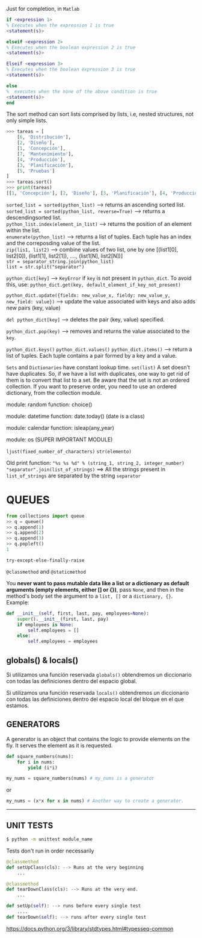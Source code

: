 

Just for completion, in `Matlab`

```matlab
if <expression 1>
% Executes when the expression 1 is true 
<statement(s)>

elseif <expression 2>
% Executes when the boolean expression 2 is true
<statement(s)>

Elseif <expression 3>
% Executes when the boolean expression 3 is true 
<statement(s)>

else 
%  executes when the none of the above condition is true 
<statement(s)>
end
```





The sort method can sort lists comprised by lists, i.e, nested structures, not only simple lists.

```python
>>> tareas = [
    [6, 'Distribución'],
    [2, 'Diseño'],
    [1, 'Concepción'],
    [7, 'Mantenimiento'],
    [4, 'Producción'],
    [3, 'Planificación'],
    [5, 'Pruebas']
]
>>> tareas.sort()
>>> print(tareas)
[[1, 'Concepción'], [2, 'Diseño'], [3, 'Planificación'], [4, 'Producción'], [5, 'Pruebas'], [6, 'Distribución'], [7, 'Mantenimiento']]
```



`sorted_list = sorted(python_list)` --> returns an ascending sorted list.  
`sorted_list = sorted(python_list, reverse=True)` --> returns a descendingsorted list.  
`python_list.index(element_in_list)` --> returns the position of an element within the list.  
`enumerate(python_list)` --> returns a list of tuples. Each tuple has an index and the correposding value of the list.  
`zip(lis1, list2)` --> combine values of two list, one by one [(list1[0], list2[0]), (list1[1], list2[1]), ...., (list1[N], list2[N])]  
`str = separator_string.join(python_list)`  
`list = str.split("separator")`  

`python_dict[key]` --> `KeyError` if `key` is not present in `python_dict`. To avoid this, use: `python_dict.get(key, default_element_if_key_not_present)`

`python_dict.update({fieldx: new_value_x, fieldy: new_value_y, new_field: value})` --> update the value associated with keys and also adds new pairs (key, value)

`del python_dict[key]` --> deletes the pair (key, value) specified.

`python_dict.pop(key)` --> removes and returns the value associated to the `key`.

`python_dict.keys()`
`python_dict.values()`
`python_dict.items()` --> return a list of tuples. Each tuple contains a pair formed by a key and a value.

`Sets` and `Dictionaries` have constant lookup time.
`set(list)`
A set doesn't have duplicates. So, if we have a list with duplicates, one way to get rid of them is to convert that list to a set. Be aware that the set is not an ordered collection. If you want to preserve order, you need to use an ordered dictionary, from the collection module.

module: random
function: choice()

module: datetime
function: date.today() (date is a class)

module: calendar
function: isleap(any_year)

module: os (SUPER IMPORTANT MODULE)



`ljust(fixed_number_of_characters)`
`str(elemento)`

Old print function: `"%s %s %d" % (string_1, string_2, integer_number)`
`"separator".join(list_of_strings)` ==> All the strings present in `list_of_strings` are separated by the string `separator`

# QUEUES

```python
from collections import queue
>> q = queue()
>> q.append(1)
>> q.append(2)
>> q.append(3)
>> q.popleft()
1
```



`try-except-else-finally-raise`

`@classmethod` and `@staticmethod`

You **never want to pass mutable data like a list or a dictionary as default arguments (empty elements, either [] or {})**, pass `None`, and then in the method's body set the argument to a `list, []` or a `dictionary, {}`. Example:

```python
def __init__(self, first, last, pay, employees=None):
    super().__init__(first, last, pay)
    if employees is None:
        self.employees = []
    else:
        self.employees = employees
```

## globals() & locals()

Si utilizamos una función reservada `globals()` obtendremos un diccionario con todas las definiciones dentro del espacio global.

Si utilizamos una función reservada `locals()` obtendremos un diccionario con todas las definiciones dentro del espacio local del bloque en el que estamos.

## GENERATORS

A generator is an object that contains the logic to provide elements on the fly. It serves the element as it is requested.

```python
def square_numbers(nums):
    for i in nums:
        yield (i*i)

my_nums = square_numbers(nums) # my_nums is a generator
```

or

```python
my_nums = (x*x for x in nums) # Another way to create a generator.
```

---

## UNIT TESTS

```bash
$ python -m unittest module_name
```

Tests don't run in order necessarily

```python
@classmethod
def setUpClass(cls): --> Runs at the very beginning
    ...

@classmethod
def tearDownClass(cls): --> Runs at the very end.
    ...

def setUp(self): --> runs before every single test
    ....
def tearDown(self): --> runs after every single test
```

https://docs.python.org/3/library/stdtypes.html#typesseq-common
